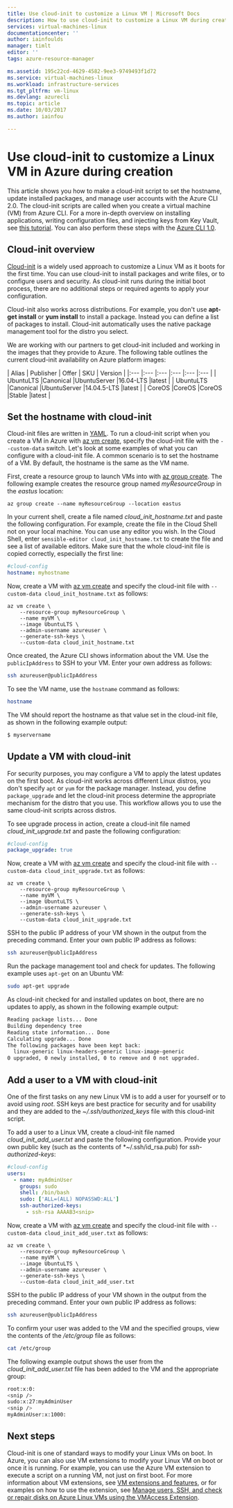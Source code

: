 ```yaml
---
title: Use cloud-init to customize a Linux VM | Microsoft Docs
description: How to use cloud-init to customize a Linux VM during creation with the Azure CLI 2.0
services: virtual-machines-linux
documentationcenter: ''
author: iainfoulds
manager: timlt
editor: ''
tags: azure-resource-manager

ms.assetid: 195c22cd-4629-4582-9ee3-9749493f1d72
ms.service: virtual-machines-linux
ms.workload: infrastructure-services
ms.tgt_pltfrm: vm-linux
ms.devlang: azurecli
ms.topic: article
ms.date: 10/03/2017
ms.author: iainfou

---
```

# Use cloud-init to customize a Linux VM in Azure during creation
This article shows you how to make a cloud-init script to set the hostname, update installed packages, and manage user accounts with the Azure CLI 2.0. The cloud-init scripts are called when you create a virtual machine (VM) from Azure CLI. For a more in-depth overview on installing applications, writing configuration files, and injecting keys from Key Vault, see [this tutorial](tutorial-automate-vm-deployment.md). You can also perform these steps with the [Azure CLI 1.0](using-cloud-init-nodejs.md).


## Cloud-init overview
[Cloud-init](https://cloudinit.readthedocs.io) is a widely used approach to customize a Linux VM as it boots for the first time. You can use cloud-init to install packages and write files, or to configure users and security. As cloud-init runs during the initial boot process, there are no additional steps or required agents to apply your configuration.

Cloud-init also works across distributions. For example, you don't use **apt-get install** or **yum install** to install a package. Instead you can define a list of packages to install. Cloud-init automatically uses the native package management tool for the distro you select.

We are working with our partners to get cloud-init included and working in the images that they provide to Azure. The following table outlines the current cloud-init availability on Azure platform images:

| Alias | Publisher | Offer | SKU | Version |
|:--- |:--- |:--- |:--- |:--- |:--- |
| UbuntuLTS |Canonical |UbuntuServer |16.04-LTS |latest |
| UbuntuLTS |Canonical |UbuntuServer |14.04.5-LTS |latest |
| CoreOS |CoreOS |CoreOS |Stable |latest |


## Set the hostname with cloud-init
Cloud-init files are written in [YAML](http://www.yaml.org). To run a cloud-init script when you create a VM in Azure with [az vm create](/cli/azure/vm#create), specify the cloud-init file with the `--custom-data` switch. Let's look at some examples of what you can configure with a cloud-init file. A common scenario is to set the hostname of a VM. By default, the hostname is the same as the VM name. 

First, create a resource group to launch VMs into with [az group create](/cli/azure/group#create). The following example creates the resource group named *myResourceGroup* in the *eastus* location:

```azurecli
az group create --name myResourceGroup --location eastus
```

In your current shell, create a file named *cloud_init_hostname.txt* and paste the following configuration. For example, create the file in the Cloud Shell not on your local machine. You can use any editor you wish. In the Cloud Shell, enter `sensible-editor cloud_init_hostname.txt` to create the file and see a list of available editors. Make sure that the whole cloud-init file is copied correctly, especially the first line:

```yaml
#cloud-config
hostname: myhostname
```

Now, create a VM with [az vm create](/cli/azure/vm#create) and specify the cloud-init file with `--custom-data cloud_init_hostname.txt` as follows:

```azurecli
az vm create \
    --resource-group myResourceGroup \
    --name myVM \
    --image UbuntuLTS \
    --admin-username azureuser \
    --generate-ssh-keys \
    --custom-data cloud_init_hostname.txt
```

Once created, the Azure CLI shows information about the VM. Use the `publicIpAddress` to SSH to your VM. Enter your own address as follows:

```bash
ssh azureuser@publicIpAddress
```

To see the VM name, use the `hostname` command as follows:

```bash
hostname
```

The VM should report the hostname as that value set in the cloud-init file, as shown in the following example output:

```bash
$ myservername
```

## Update a VM with cloud-init
For security purposes, you may configure a VM to apply the latest updates on the first boot. As cloud-init works across different Linux distros, you don't specify `apt` or `yum` for the package manager. Instead, you define `package_upgrade` and let the cloud-init process determine the appropriate mechanism for the distro that you use. This workflow allows you to use the same cloud-init scripts across distros.

To see upgrade process in action, create a cloud-init file named *cloud_init_upgrade.txt* and paste the following configuration:

```yaml
#cloud-config
package_upgrade: true
```

Now, create a VM with [az vm create](/cli/azure/vm#create) and specify the cloud-init file with `--custom-data cloud_init_upgrade.txt` as follows:

```azurecli
az vm create \
    --resource-group myResourceGroup \
    --name myVM \
    --image UbuntuLTS \
    --admin-username azureuser \
    --generate-ssh-keys \
    --custom-data cloud_init_upgrade.txt
```

SSH to the public IP address of your VM shown in the output from the preceding command. Enter your own public IP address as follows:

```bash
ssh azureuser@publicIpAddress
```

Run the package management tool and check for updates. The following example uses `apt-get` on an Ubuntu VM:

```bash
sudo apt-get upgrade
```

As cloud-init checked for and installed updates on boot, there are no updates to apply, as shown in the following example output:

```bash
Reading package lists... Done
Building dependency tree
Reading state information... Done
Calculating upgrade... Done
The following packages have been kept back:
  linux-generic linux-headers-generic linux-image-generic
0 upgraded, 0 newly installed, 0 to remove and 0 not upgraded.
```

## Add a user to a VM with cloud-init
One of the first tasks on any new Linux VM is to add a user for yourself or to avoid using *root*. SSH keys are best practice for security and for usability and they are added to the *~/.ssh/authorized_keys* file with this cloud-init script.

To add a user to a Linux VM, create a cloud-init file named *cloud_init_add_user.txt* and paste the following configuration. Provide your own public key (such as the contents of *~/.ssh/id_rsa.pub) for *ssh-authorized-keys*:

```yaml
#cloud-config
users:
  - name: myAdminUser
    groups: sudo
    shell: /bin/bash
    sudo: ['ALL=(ALL) NOPASSWD:ALL']
    ssh-authorized-keys:
      - ssh-rsa AAAAB3<snip>
```

Now, create a VM with [az vm create](/cli/azure/vm#create) and specify the cloud-init file with `--custom-data cloud_init_add_user.txt` as follows:

```azurecli
az vm create \
    --resource-group myResourceGroup \
    --name myVM \
    --image UbuntuLTS \
    --admin-username azureuser \
    --generate-ssh-keys \
    --custom-data cloud_init_add_user.txt
```

SSH to the public IP address of your VM shown in the output from the preceding command. Enter your own public IP address as follows:

```bash
ssh azureuser@publicIpAddress
```

To confirm your user was added to the VM and the specified groups, view the contents of the */etc/group* file as follows:

```bash
cat /etc/group
```

The following example output shows the user from the *cloud_init_add_user.txt* file has been added to the VM and the appropriate group:

```bash
root:x:0:
<snip />
sudo:x:27:myAdminUser
<snip />
myAdminUser:x:1000:
```

## Next steps
Cloud-init is one of standard ways to modify your Linux VMs on boot. In Azure, you can also use VM extensions to modify your Linux VM on boot or once it is running. For example, you can use the Azure VM extension to execute a script on a running VM, not just on first boot. For more information about VM extensions, see [VM extensions and features](extensions-features.md), or for examples on how to use the extension, see [Manage users, SSH, and check or repair disks on Azure Linux VMs using the VMAccess Extension](using-vmaccess-extension.md).